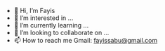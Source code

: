 - 👋 Hi, I’m Fayis
- 👀 I’m interested in ...
- 🌱 I’m currently learning ...
- 💞️ I’m looking to collaborate on ...
- 📫 How to reach me Gmail: fayissabu@gmail.com

<!---
Fayis777/Fayis777 is a ✨ special ✨ repository because its `README.md` (this file) appears on your GitHub profile.
You can click the Preview link to take a look at your changes.
--->
